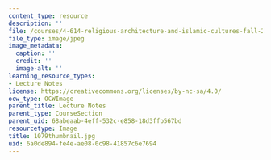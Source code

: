 ```yaml
---
content_type: resource
description: ''
file: /courses/4-614-religious-architecture-and-islamic-cultures-fall-2002/6a0de894fe4eae080c9841857c6e7694_1079thumbnail.jpg
file_type: image/jpeg
image_metadata:
  caption: ''
  credit: ''
  image-alt: ''
learning_resource_types:
- Lecture Notes
license: https://creativecommons.org/licenses/by-nc-sa/4.0/
ocw_type: OCWImage
parent_title: Lecture Notes
parent_type: CourseSection
parent_uid: 68abeaab-4eff-532c-e858-18d3ffb567bd
resourcetype: Image
title: 1079thumbnail.jpg
uid: 6a0de894-fe4e-ae08-0c98-41857c6e7694
---
```

